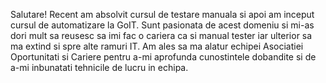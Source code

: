 Salutare!
Recent am absolvit cursul de testare manuala si apoi am inceput cursul de automatizare la GoIT.
Sunt pasionata de acest domeniu si mi-as dori mult sa reusesc sa imi fac o cariera ca si manual tester iar ulterior sa ma extind si spre alte ramuri IT.
Am ales sa ma alatur echipei Asociatiei Oportunitati si Cariere pentru a-mi aprofunda cunostintele dobandite si de a-mi inbunatati tehnicile de lucru in echipa.
